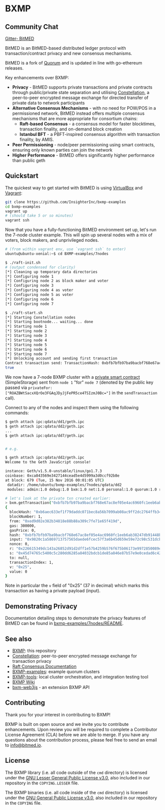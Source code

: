 # BXMP

## Community Chat
[Gitter- BitMED](https://gitter.im/BitMED_BXM/Lobby) 

BitMED is an BitMED-based distributed ledger protocol with transaction/contract privacy and new consensus mechanisms.

BitMED is a fork of [Quorum](https://github.com/jpmorganchase/quorum) and is updated in line with go-ethereum releases.

Key enhancements over BXMP:

  * __Privacy__ - BitMED supports private transactions and private contracts through public/private state separation and utilising [Constellation](https://github.com/InsighterInc/constellation), a peer-to-peer encrypted message exchange for directed transfer of private data to network participants
  * __Alternative Consensus Mechanisms__ - with no need for POW/POS in a permissioned network, BitMED instead offers multiple consensus mechanisms that are more appropriate for consortium chains:
    * __Raft-based Consensus__ - a consensus model for faster blocktimes, transaction finality, and on-demand block creation
    * __Istanbul BFT__ - a PBFT-inspired consensus algorithm with transaction finality, by AMIS.
  * __Peer Permissioning__ - node/peer permissioning using smart contracts, ensuring only known parties can join the network
  * __Higher Performance__ - BitMED offers significantly higher performance than public geth


## Quickstart

The quickest way to get started with BitMED is using [VirtualBox](https://www.virtualbox.org/wiki/Downloads) and [Vagrant](https://www.vagrantup.com/downloads.html):

```sh
git clone https://github.com/InsighterInc/bxmp-examples
cd bxmp-examples
vagrant up
# (should take 5 or so minutes)
vagrant ssh
```

Now that you have a fully-functioning BitMED environment set up, let's run the 7-node cluster example. This will spin up several nodes with a mix of voters, block makers, and unprivileged nodes.

```sh
# (from within vagrant env, use `vagrant ssh` to enter)
ubuntu@ubuntu-xenial:~$ cd BXMP-examples/7nodes

$ ./raft-init.sh
# (output condensed for clarity)
[*] Cleaning up temporary data directories
[*] Configuring node 1
[*] Configuring node 2 as block maker and voter
[*] Configuring node 3
[*] Configuring node 4 as voter
[*] Configuring node 5 as voter
[*] Configuring node 6
[*] Configuring node 7

$ ./raft-start.sh
[*] Starting Constellation nodes
[*] Starting bootnode... waiting... done
[*] Starting node 1
[*] Starting node 2
[*] Starting node 3
[*] Starting node 4
[*] Starting node 5
[*] Starting node 6
[*] Starting node 7
[*] Unlocking account and sending first transaction
Contract transaction send: TransactionHash: 0xbfb7bfb97ba9bacbf768e67ac8ef05e4ac6960fc1eeb6ab38247db91448b8ec6 waiting to be mined...
true
```

We now have a 7-node BXMP cluster with a [private smart contract](https://github.com/InsighterInc/bxmp-examples/blob/master/examples/7nodes/script1.js) (SimpleStorage) sent from `node 1` "for" `node 7` (denoted by the public key passed via `privateFor: ["ROAZBWtSacxXQrOe3FGAqJDyJjFePR5ce4TSIzmJ0Bc="]` in the `sendTransaction` call).

Connect to any of the nodes and inspect them using the following commands:

```sh
$ geth attach ipc:qdata/dd1/geth.ipc
$ geth attach ipc:qdata/dd2/geth.ipc
...
$ geth attach ipc:qdata/dd7/geth.ipc


# e.g.

$ geth attach ipc:qdata/dd2/geth.ipc
Welcome to the Geth JavaScript console!

instance: Geth/v1.5.0-unstable/linux/go1.7.3
coinbase: 0xca843569e3427144cead5e4d5999a3d0ccf92b8e
at block: 679 (Tue, 15 Nov 2016 00:01:05 UTC)
 datadir: /home/ubuntu/bxmp-examples/7nodes/qdata/dd2
 modules: admin:1.0 debug:1.0 bxm:1.0 net:1.0 personal:1.0 quorum:1.0 rpc:1.0 txpool:1.0 web3:1.0

# let's look at the private txn created earlier:
> bxm.getTransaction("0xbfb7bfb97ba9bacbf768e67ac8ef05e4ac6960fc1eeb6ab38247db91448b8ec6")
{
  blockHash: "0xb6aec633ef1f79daddc071bec8a56b7099ab08ac9ff2dc2764ffb34d5a8d15f8",
  blockNumber: 1,
  from: "0xed9d02e382b34818e88b88a309c7fe71e65f419d",
  gas: 300000,
  gasPrice: 0,
  hash: "0xbfb7bfb97ba9bacbf768e67ac8ef05e4ac6960fc1eeb6ab38247db91448b8ec6",
  input: "0x9820c1a5869713757565daede6fcec57f3a6b45d659e59e72c98c531dcba9ed206fd0012c75ce72dc8b48cd079ac08536d3214b1a4043da8cea85be858b39c1d",
  nonce: 0,
  r: "0x226615349dc143a26852d91d2dff1e57b4259b576f675b06173e9972850089e7",
  s: "0x45d74765c5400c5c280dd6285a84032bdcb1de85a846e87b57e9e0cedad6c427",
  to: null,
  transactionIndex: 1,
  v: "0x25",
  value: 0
}
```

Note in particular the `v` field of "0x25" (37 in decimal) which marks this transaction as having a private payload (input).

## Demonstrating Privacy
Documentation detailing steps to demonstrate the privacy features of BitMED can be found in [bxmp-examples/7nodes/README](https://github.com/InsighterInc/bxmp-examples/tree/master/examples/7nodes/README.md).

## See also

* [BXMP](https://github.com/InsighterInc/bxmp): this repository
* [Constellation](https://github.com/InsighterInc/constellation): peer-to-peer encrypted message exchange for transaction privacy
* [Raft Consensus Documentation](raft/doc.md)
* [BXMP-examples](https://github.com/InsighterInc/bxmp-examples): example quorum clusters
* [BXMP-tools](https://github.com/InsighterInc/bxmp-tools): local cluster orchestration, and integration testing tool
* [BXMP Wiki](https://github.com/InsighterInc/bxmp/wiki)
* [bxm-web3js](https://github.com/InsighterInc/bxm-web3js) - an extension BXMP API

## Contributing

Thank you for your interest in contributing to BXMP!

BXMP is built on open source and we invite you to contribute enhancements. Upon review you will be required to complete a Contributor License Agreement (CLA) before we are able to merge. If you have any questions about the contribution process, please feel free to send an email to [info@bitmed.io](mailto:info@bitmed.io).

## License

The BXMP library (i.e. all code outside of the `cmd` directory) is licensed under the
[GNU Lesser General Public License v3.0](https://www.gnu.org/licenses/lgpl-3.0.en.html), also
included in our repository in the `COPYING.LESSER` file.

The BXMP binaries (i.e. all code inside of the `cmd` directory) is licensed under the
[GNU General Public License v3.0](https://www.gnu.org/licenses/gpl-3.0.en.html), also included
in our repository in the `COPYING` file.
